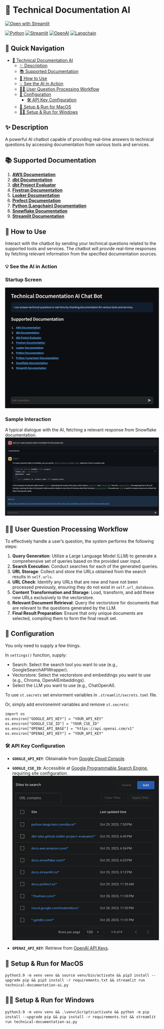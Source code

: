 # 📄 Technical Documentation AI <a name="technical-documentation-ai"></a>

[![Open with Streamlit](https://img.shields.io/badge/-Open%20with%20Streamlit-FF4B4B?style=for-the-badge&logo=streamlit&logoColor=white)](https://technical-documentation-ai.streamlit.app/)

[![Python](https://img.shields.io/badge/-Python-3776AB?style=for-the-badge&logo=python&logoColor=white)](https://python.org/)
[![Streamlit](https://img.shields.io/badge/-Streamlit-FF4B4B?style=for-the-badge&logo=streamlit&logoColor=white)](https://streamlit.io/)
[![OpenAI](https://img.shields.io/badge/-OpenAI-412991?style=for-the-badge&logo=openai&logoColor=white)](https://openai.com/)
[![Langchain](https://img.shields.io/badge/-Langchain-gray?style=for-the-badge)](https://www.langchain.com/)

## 🚀 Quick Navigation
- [📄 Technical Documentation AI](#technical-documentation-ai)
  - [✨ Description](#description)
  - [📚 Supported Documentation](#supported-documentation)
  - [🤖 How to Use](#how-to-use)
  - [💡 See the AI in Action](#see-the-ai-in-action)
  - [🙋‍♂️ User Question Processing Workflow](#user-question-processing-workflow)
  - [🔧 Configuration](#configuration)
    - [🛠️ API Key Configuration](#api-key-configuration)
  - [👷 Setup & Run for MacOS](#setup-run-for-macos)
  - [👷‍♀️ Setup & Run for Windows](#setup-run-for-windows)

## ✨ Description <a name="description"></a>
A powerful AI chatbot capable of providing real-time answers to technical questions by accessing documentation from various tools and services.

## 📚 Supported Documentation <a name="supported-documentation"></a>
1. [**AWS Documentation**](https://docs.aws.amazon.com)
2. [**dbt Documentation**](https://getdbt.com)
3. [**dbt Project Evaluator**](https://dbt-labs.github.io/dbt-project-evaluator)
4. [**Fivetran Documentation**](https://fivetran.com/docs)
5. [**Looker Documentation**](https://cloud.google.com/looker/docs)
6. [**Prefect Documentation**](https://docs.prefect.io)
7. [**Python (Langchain) Documentation**](https://python.langchain.com/docs)
8. [**Snowflake Documentation**](https://docs.snowflake.com)
9. [**Streamlit Documentation**](https://docs.streamlit.io)

## 🤖 How to Use <a name="how-to-use"></a>
Interact with the chatbot by sending your technical questions related to the supported tools and services. The chatbot will provide real-time responses by fetching relevant information from the specified documentation sources.

### 💡 See the AI in Action <a name="see-the-ai-in-action"></a>
### Startup Screen
![Example Interaction 1](example_7.png)

### Sample Interaction
A typical dialogue with the AI, fetching a relevant response from Snowflake documentation.
![Example Interaction 2](example_4.png)


## 🙋‍♂️ User Question Processing Workflow <a name="user-question-processing-workflow"></a>

To effectively handle a user’s question, the system performs the following steps:

1. **Query Generation**: Utilize a Large Language Model (LLM) to generate a comprehensive set of queries based on the provided user input.
2. **Search Execution**: Conduct searches for each of the generated queries.
3. **URL Storage**: Collect and store the URLs obtained from the search results in `self.urls`.
4. **URL Check**: Identify any URLs that are new and have not been processed previously, ensuring they do not exist in `self.url_database`.
5. **Content Transformation and Storage**: Load, transform, and add these new URLs exclusively to the vectorstore.
6. **Relevant Document Retrieval**: Query the vectorstore for documents that are relevant to the questions generated by the LLM.
7. **Final Result Preparation**: Ensure that only unique documents are selected, compiling them to form the final result set.

## 🔧 Configuration <a name="configuration"></a>
You only need to supply a few things.

In `settings()` function, supply:

* Search: Select the search tool you want to use (e.g., GoogleSearchAPIWrapper). 
* Vectorstore: Select the vectorstore and embeddings you want to use (e.g., Chroma, OpenAIEmbeddings).
* Select the LLM you want to use (e.g., ChatOpenAI).

To use `st.secrets` set enviorment variables in `.streamlit/secrets.toml` file.
 
Or, simply add environemnt variables and remove `st.secrets`: 
```
import os
os.environ["GOOGLE_API_KEY"] = "YOUR_API_KEY"
os.environ["GOOGLE_CSE_ID"] = "YOUR_CSE_ID" 
os.environ["OPENAI_API_BASE"] = "https://api.openai.com/v1"
os.environ["OPENAI_API_KEY"] = "YOUR_API_KEY"

```

### 🛠️ API Key Configuration <a name="api-key-configuration"></a>

- **`GOOGLE_API_KEY`**: Obtainable from [Google Cloud Console](https://console.cloud.google.com/apis/api/customsearch.googleapis.com/credentials).
  
- **`GOOGLE_CSE_ID`**: Accessible at [Google Programmable Search Engine](https://programmablesearchengine.google.com/), requiring site configuration.
  ![Configuration Example](example_6.png)
  
- **`OPENAI_API_KEY`**: Retrieve from [OpenAI API Keys](https://beta.openai.com/account/api-keys).

## 👷 Setup & Run for MacOS <a name="setup-run-for-macos"></a>
```
python3.9 -m venv venv && source venv/bin/activate && pip3 install --upgrade pip && pip3 install -r requirements.txt && streamlit run technical-documentation-ai.py
```

## 👷‍♀️ Setup & Run for Windows <a name="setup-run-for-windows"></a>
```
python3.9 -m venv venv && .\venv\Scripts\activate && python -m pip install --upgrade pip && pip install -r requirements.txt && streamlit run technical-documentation-ai.py
```